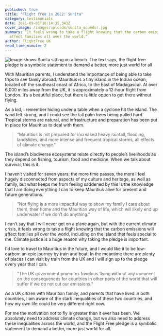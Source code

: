```yaml
---
published: true
title: "Flight free in 2022: Sunita"
category: testimonials
date: 2021-09-01T10:14:35.343Z
cover_image: /images/uploads/sunita_soundur.jpg
summary: “It feels wrong to take a flight knowing that the carbon emissions will
  affect families all over the world.”
author: FlightFree UK
read_time_minute: 2
---
```

![Image shows Sunita sitting on a bench. The text says, the flight free pledge is a symbolic statement to demand a better, more just world for all](/images/uploads/sunita-soundur-london.jpg)

With Mauritian parents, I understand the importance of being able to take trips to see family abroad. Mauritius is a tiny island in the Indian ocean, located off the southeast coast of Africa, to the East of Madagascar. At over 6,000 miles away from the UK, it is approximately a 12-hour flight from London. It’s a beautiful place, but there is little option to get there without flying. 

As a kid, I remember hiding under a table when a cyclone hit the island. The wind felt strong, and I could see the tall palm trees being pulled hard. Tropical storms are natural, and infrastructure and preparation has been put in place for Mauritius to deal with them. 

> "Mauritius is not prepared for increased heavy rainfall, flooding, landslides, and more intense and frequent tropical storms, all effects of climate change."

The island’s biodiverse ecosystems relate directly to people’s livelihoods as they depend on fishing, tourism, food and medicine. When we talk about survival, this is it.  

I haven’t visited for seven years; the more time passes, the more I feel hugely disconnected from aspects of my culture and heritage, as well as family, but what keeps me from feeling saddened by this is the knowledge that I am doing everything I can to keep Mauritius alive for present and future generations. 

> "Not flying is a more impactful way to show my family I care about them, their home and the Mauritian way of life, which will likely end up underwater if we don’t do anything."

I can't say that I will never get on a plane again, but with the current climate crisis, it feels wrong to take a flight knowing that the carbon emissions will affect families all over the world, including on the island that feels special to me. Climate justice is a huge reason why taking the pledge is important. 

I'd love to travel to Mauritius in the future, and I would like it to be low-carbon: an epic journey by train and boat. In the meantime there are plenty of places I can visit by train from the UK and I will sign up to the pledge every year that I can. 

> "The UK government promotes frivolous flying without any comment on the consequences for countries in other parts of the world that will suffer if we do not cut our emissions."

As a UK citizen with Mauritian family, and parents that have lived in both countries, I am aware of the stark inequalities of these two countries, and how my own life could be very different right now. 

For me the motivation not to fly is greater than it ever has been. We absolutely need to address climate change, but we also need to address these inequalities across the world, and the Flight Free pledge is a symbolic statement to demand a better, more just world for all.